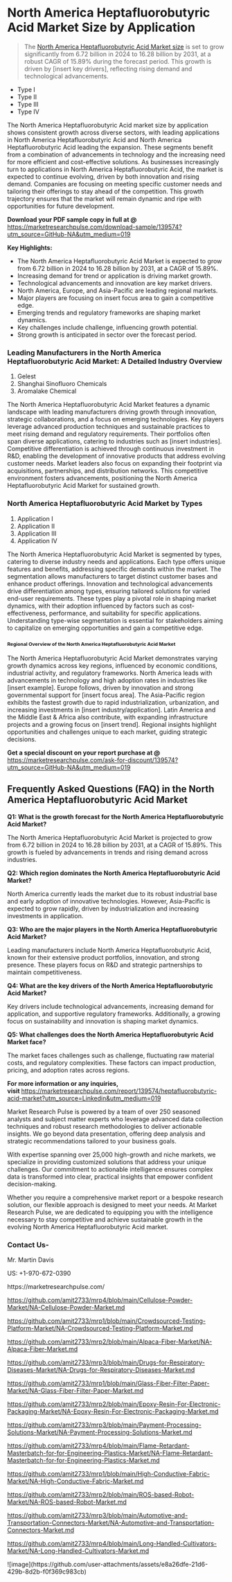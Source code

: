 <h1>North America Heptafluorobutyric Acid Market&nbsp;Size by Application</h1><blockquote><p>The <a href="https://marketresearchpulse.com/download-sample/139574?utm_source=GitHub-NA&amp;utm_medium=019">North America Heptafluorobutyric Acid Market size</a> is set to grow significantly from 6.72 billion in 2024 to 16.28 billion by 2031, at a robust CAGR of 15.89% during the forecast period. This growth is driven by [insert key drivers], reflecting rising demand and technological advancements.</p></blockquote><ul><li>Type I<li> Type II<li> Type III<li> Type IV</li></ul><p>The North America Heptafluorobutyric Acid market size by application shows consistent growth across diverse sectors, with leading applications in North America Heptafluorobutyric Acid and North America Heptafluorobutyric Acid leading the expansion. These segments benefit from a combination of advancements in technology and the increasing need for more efficient and cost-effective solutions. As businesses increasingly turn to applications in North America Heptafluorobutyric Acid, the market is expected to continue evolving, driven by both innovation and rising demand. Companies are focusing on meeting specific customer needs and tailoring their offerings to stay ahead of the competition. This growth trajectory ensures that the market will remain dynamic and ripe with opportunities for future development.</p><p><strong>Download your PDF sample copy in full at @ </strong><a href="https://marketresearchpulse.com/download-sample/139574?utm_source=GitHub-NA&amp;utm_medium=019">https://marketresearchpulse.com/download-sample/139574?utm_source=GitHub-NA&amp;utm_medium=019</a></p><p><strong>Key Highlights: </strong></p><ul><li>The North America Heptafluorobutyric Acid Market is expected to grow from 6.72 billion in 2024 to 16.28 billion by 2031, at a CAGR of 15.89%.</li><li>Increasing demand for trend or application is driving market growth.</li><li>Technological advancements and innovation are key market drivers.</li><li>North America, Europe, and Asia-Pacific are leading regional markets.</li><li>Major players are focusing on insert focus area to gain a competitive edge.</li><li>Emerging trends and regulatory frameworks are shaping market dynamics.</li><li>Key challenges include challenge, influencing growth potential.</li><li>Strong growth is anticipated in sector over the forecast period.</li></ul><h3>Leading Manufacturers in the North America Heptafluorobutyric Acid Market: A Detailed Industry Overview</h3><ol><li>Gelest</li><li>Shanghai Sinofluoro Chemicals</li><li>Aromalake Chemical</li></ol><div class="flex max-w-full flex-col flex-grow"><div class="min-h-8 text-message flex w-full flex-col items-end gap-2 whitespace-normal break-words [.text-message+&amp;]:mt-5" dir="auto" data-message-author-role="assistant" data-message-id="fd8432e4-4910-450d-b182-61b7bfb0a01f" data-message-model-slug="gpt-4o"><div class="flex w-full flex-col gap-1 empty:hidden first:pt-[3px]"><div class="markdown prose w-full break-words dark:prose-invert light"><p>The North America Heptafluorobutyric Acid Market features a dynamic landscape with leading manufacturers driving growth through innovation, strategic collaborations, and a focus on emerging technologies. Key players leverage advanced production techniques and sustainable practices to meet rising demand and regulatory requirements. Their portfolios often span diverse applications, catering to industries such as [insert industries]. Competitive differentiation is achieved through continuous investment in R&amp;D, enabling the development of innovative products that address evolving customer needs. Market leaders also focus on expanding their footprint via acquisitions, partnerships, and distribution networks. This competitive environment fosters advancements, positioning the North America Heptafluorobutyric Acid Market for sustained growth.</p></div></div></div></div><h3>North America Heptafluorobutyric Acid Market by Types</h3><ol><li>Application I<li> Application II<li> Application III<li> Application IV</li></ol><div class="flex max-w-full flex-col flex-grow"><div class="min-h-8 text-message flex w-full flex-col items-end gap-2 whitespace-normal break-words [.text-message+&amp;]:mt-5" dir="auto" data-message-author-role="assistant" data-message-id="084470be-0bb7-4664-bddf-5156b4f41249" data-message-model-slug="gpt-4o-mini"><div class="flex w-full flex-col gap-1 empty:hidden first:pt-[3px]"><div class="markdown prose w-full break-words dark:prose-invert light"><p>The North America Heptafluorobutyric Acid Market is segmented by types, catering to diverse industry needs and applications. Each type offers unique features and benefits, addressing specific demands within the market. The segmentation allows manufacturers to target distinct customer bases and enhance product offerings. Innovation and technological advancements drive differentiation among types, ensuring tailored solutions for varied end-user requirements. These types play a pivotal role in shaping market dynamics, with their adoption influenced by factors such as cost-effectiveness, performance, and suitability for specific applications. Understanding type-wise segmentation is essential for stakeholders aiming to capitalize on emerging opportunities and gain a competitive edge.</p></div></div></div></div><h3><span style="font-size: 11px;">Regional Overview of the North America Heptafluorobutyric Acid Market</span></h3><div class="flex max-w-full flex-col flex-grow"><div class="min-h-8 text-message flex w-full flex-col items-end gap-2 whitespace-normal break-words [.text-message+&amp;]:mt-5" dir="auto" data-message-author-role="assistant" data-message-id="e9038762-ce64-4e30-91c9-9bd413514231" data-message-model-slug="gpt-4o-mini"><div class="flex w-full flex-col gap-1 empty:hidden first:pt-[3px]"><div class="markdown prose w-full break-words dark:prose-invert light"><p>The North America Heptafluorobutyric Acid Market demonstrates varying growth dynamics across key regions, influenced by economic conditions, industrial activity, and regulatory frameworks. North America leads with advancements in technology and high adoption rates in industries like [insert example]. Europe follows, driven by innovation and strong governmental support for [insert focus area]. The Asia-Pacific region exhibits the fastest growth due to rapid industrialization, urbanization, and increasing investments in [insert industry/application]. Latin America and the Middle East &amp; Africa also contribute, with expanding infrastructure projects and a growing focus on [insert trend]. Regional insights highlight opportunities and challenges unique to each market, guiding strategic decisions.</p></div></div></div></div><p><strong>Get a special discount on your report purchase at @ </strong><a href="https://marketresearchpulse.com/ask-for-discount/139574?utm_source=GitHub-NA&amp;utm_medium=019">https://marketresearchpulse.com/ask-for-discount/139574?utm_source=GitHub-NA&amp;utm_medium=019</a></p><h2>Frequently Asked Questions (FAQ) in the North America Heptafluorobutyric Acid Market</h2><p><strong>Q1: What is the growth forecast for the North America Heptafluorobutyric Acid Market?</strong></p><p>The North America Heptafluorobutyric Acid Market is projected to grow from 6.72 billion in 2024 to 16.28 billion by 2031, at a CAGR of 15.89%. This growth is fueled by advancements in trends and rising demand across industries.</p><p><strong>Q2: Which region dominates the North America Heptafluorobutyric Acid Market?</strong></p><p>North America currently leads the market due to its robust industrial base and early adoption of innovative technologies. However, Asia-Pacific is expected to grow rapidly, driven by industrialization and increasing investments in application.</p><p><strong>Q3: Who are the major players in the North America Heptafluorobutyric Acid Market?</strong></p><p>Leading manufacturers include North America Heptafluorobutyric Acid, known for their extensive product portfolios, innovation, and strong presence. These players focus on R&amp;D and strategic partnerships to maintain competitiveness.</p><p><strong>Q4: What are the key drivers of the North America Heptafluorobutyric Acid Market?</strong></p><p>Key drivers include technological advancements, increasing demand for application, and supportive regulatory frameworks. Additionally, a growing focus on sustainability and innovation is shaping market dynamics.</p><p><strong>Q5: What challenges does the North America Heptafluorobutyric Acid Market face?</strong></p><p>The market faces challenges such as challenge, fluctuating raw material costs, and regulatory complexities. These factors can impact production, pricing, and adoption rates across regions.</p><p><strong>For more information or any inquiries, visit&nbsp;</strong><a href="https://marketresearchpulse.com/report/139574/heptafluorobutyric-acid-market?utm_source=Linkedin&utm_medium=019">https://marketresearchpulse.com/report/139574/heptafluorobutyric-acid-market?utm_source=Linkedin&utm_medium=019</a></p><p>Market Research Pulse is powered by a team of over 250 seasoned analysts and subject matter experts who leverage advanced data collection techniques and robust research methodologies to deliver actionable insights. We go beyond data presentation, offering deep analysis and strategic recommendations tailored to your business goals.</p><p>With expertise spanning over 25,000 high-growth and niche markets, we specialize in providing customized solutions that address your unique challenges. Our commitment to actionable intelligence ensures complex data is transformed into clear, practical insights that empower confident decision-making.</p><p>Whether you require a comprehensive market report or a bespoke research solution, our flexible approach is designed to meet your needs. At Market Research Pulse, we are dedicated to equipping you with the intelligence necessary to stay competitive and achieve sustainable growth in the evolving North America Heptafluorobutyric Acid market.</p><h3><strong>Contact Us-</strong></h3><p>Mr. Martin Davis</p><p>US: +1-970-672-0390</p><p>https://marketresearchpulse.com/</p><p><a href="https://github.com/amit2733/mrp4/blob/main/Cellulose-Powder-Market/NA-Cellulose-Powder-Market.md">https://github.com/amit2733/mrp4/blob/main/Cellulose-Powder-Market/NA-Cellulose-Powder-Market.md</a></p><p><a href="https://github.com/amit2733/mrp1/blob/main/Crowdsourced-Testing-Platform-Market/NA-Crowdsourced-Testing-Platform-Market.md">https://github.com/amit2733/mrp1/blob/main/Crowdsourced-Testing-Platform-Market/NA-Crowdsourced-Testing-Platform-Market.md</a></p><p><a href="https://github.com/amit2733/mrp2/blob/main/Alpaca-Fiber-Market/NA-Alpaca-Fiber-Market.md">https://github.com/amit2733/mrp2/blob/main/Alpaca-Fiber-Market/NA-Alpaca-Fiber-Market.md</a></p><p><a href="https://github.com/amit2733/mrp3/blob/main/Drugs-for-Respiratory-Diseases-Market/NA-Drugs-for-Respiratory-Diseases-Market.md">https://github.com/amit2733/mrp3/blob/main/Drugs-for-Respiratory-Diseases-Market/NA-Drugs-for-Respiratory-Diseases-Market.md</a></p><p><a href="https://github.com/amit2733/mrp1/blob/main/Glass-Fiber-Filter-Paper-Market/NA-Glass-Fiber-Filter-Paper-Market.md">https://github.com/amit2733/mrp1/blob/main/Glass-Fiber-Filter-Paper-Market/NA-Glass-Fiber-Filter-Paper-Market.md</a></p><p><a href="https://github.com/amit2733/mrp2/blob/main/Epoxy-Resin-For-Electronic-Packaging-Market/NA-Epoxy-Resin-For-Electronic-Packaging-Market.md">https://github.com/amit2733/mrp2/blob/main/Epoxy-Resin-For-Electronic-Packaging-Market/NA-Epoxy-Resin-For-Electronic-Packaging-Market.md</a></p><p><a href="https://github.com/amit2733/mrp3/blob/main/Payment-Processing-Solutions-Market/NA-Payment-Processing-Solutions-Market.md">https://github.com/amit2733/mrp3/blob/main/Payment-Processing-Solutions-Market/NA-Payment-Processing-Solutions-Market.md</a></p><p><a href="https://github.com/amit2733/mrp4/blob/main/Flame-Retardant-Masterbatch-for-for-Engineering-Plastics-Market/NA-Flame-Retardant-Masterbatch-for-for-Engineering-Plastics-Market.md">https://github.com/amit2733/mrp4/blob/main/Flame-Retardant-Masterbatch-for-for-Engineering-Plastics-Market/NA-Flame-Retardant-Masterbatch-for-for-Engineering-Plastics-Market.md</a></p><p><a href="https://github.com/amit2733/mrp1/blob/main/High-Conductive-Fabric-Market/NA-High-Conductive-Fabric-Market.md">https://github.com/amit2733/mrp1/blob/main/High-Conductive-Fabric-Market/NA-High-Conductive-Fabric-Market.md</a></p><p><a href="https://github.com/amit2733/mrp2/blob/main/ROS-based-Robot-Market/NA-ROS-based-Robot-Market.md">https://github.com/amit2733/mrp2/blob/main/ROS-based-Robot-Market/NA-ROS-based-Robot-Market.md</a></p><p><a href="https://github.com/amit2733/mrp3/blob/main/Automotive-and-Transportation-Connectors-Market/NA-Automotive-and-Transportation-Connectors-Market.md">https://github.com/amit2733/mrp3/blob/main/Automotive-and-Transportation-Connectors-Market/NA-Automotive-and-Transportation-Connectors-Market.md</a></p><p><a href="https://github.com/amit2733/mrp4/blob/main/Long-Handled-Cultivators-Market/NA-Long-Handled-Cultivators-Market.md">https://github.com/amit2733/mrp4/blob/main/Long-Handled-Cultivators-Market/NA-Long-Handled-Cultivators-Market.md</a></p>
![image](https://github.com/user-attachments/assets/e8a26dfe-21d6-429b-8d2b-f0f369c983cb)
